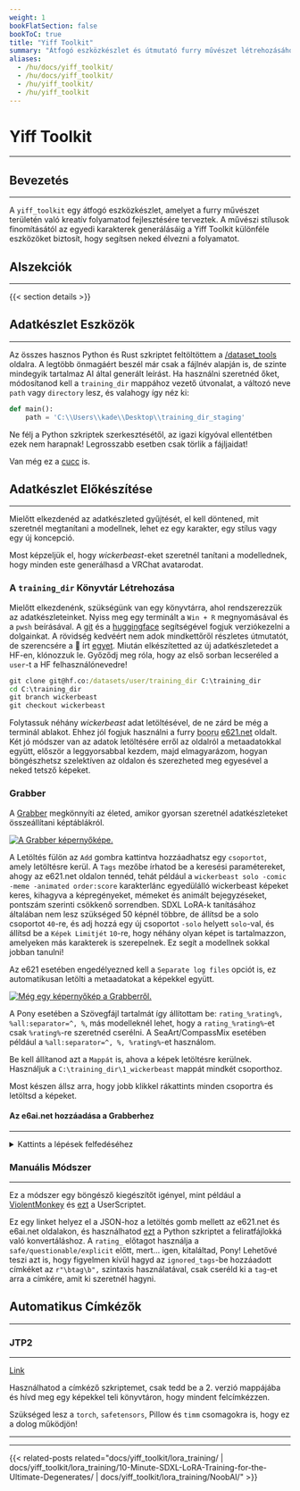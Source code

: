 ```yaml
---
weight: 1
bookFlatSection: false
bookToC: true
title: "Yiff Toolkit"
summary: "Átfogó eszközkészlet és útmutató furry művészet létrehozásához AI segítségével. Részletes LoRA tréning útmutatóval, ez az eszközkészlet mindent tartalmaz, amire szükséged van a saját szintetikus művészeted létrehozásához."
aliases:
  - /hu/docs/yiff_toolkit/
  - /hu/docs/yiff_toolkit/
  - /hu/yiff_toolkit/
  - /hu/yiff_toolkit
---
```


<!--markdownlint-disable MD025 MD033 MD038 -->

# Yiff Toolkit

---

## Bevezetés

---

A `yiff_toolkit` egy átfogó eszközkészlet, amelyet a furry művészet területén való kreatív folyamatod fejlesztésére terveztek. A művészi stílusok finomításától az egyedi karakterek generálásáig a Yiff Toolkit különféle eszközöket biztosít, hogy segítsen neked élvezni a folyamatot.

## Alszekciók

---

{{< section details >}}

## Adatkészlet Eszközök

---

Az összes hasznos Python és Rust szkriptet feltöltöttem a [/dataset_tools](/docs/yiff_toolkit/dataset_tools/) oldalra. A legtöbb önmagáért beszél már csak a fájlnév alapján is, de szinte mindegyik tartalmaz AI által generált leírást. Ha használni szeretnéd őket, módosítanod kell a `training_dir` mappához vezető útvonalat, a változó neve `path` vagy `directory` lesz, és valahogy így néz ki:

```py
def main():
    path = 'C:\\Users\\kade\\Desktop\\training_dir_staging'
```

Ne félj a Python szkriptek szerkesztésétől, az igazi kígyóval ellentétben ezek nem harapnak! Legrosszabb esetben csak törlik a fájljaidat!

Van még ez a [cucc](https://github.com/ka-de/dataset-tools) is.

## Adatkészlet Előkészítése

---

Mielőtt elkezdenéd az adatkészleted gyűjtését, el kell döntened, mit szeretnél megtanítani a modellnek, lehet ez egy karakter, egy stílus vagy egy új koncepció.

Most képzeljük el, hogy _wickerbeast_-eket szeretnél tanítani a modellednek, hogy minden este generálhasd a VRChat avatarodat.

### A `training_dir` Könyvtár Létrehozása

Mielőtt elkezdenénk, szükségünk van egy könyvtárra, ahol rendszerezzük az adatkészleteinket. Nyiss meg egy terminált a `Win + R` megnyomásával és a `pwsh` beírásával. A [git](https://git-scm.com/download/win) és a [huggingface](https://huggingface.co/) segítségével fogjuk verziókezelni a dolgainkat. A rövidség kedvéért nem adok mindkettőről részletes útmutatót, de szerencsére a 🤗 írt [egyet](https://huggingface.co/docs/hub/repositories-getting-started). Miután elkészítetted az új adatkészletedet a HF-en, klónozzuk le. Győződj meg róla, hogy az első sorban lecseréled a `user`-t a HF felhasználónevedre!

```bat
git clone git@hf.co:/datasets/user/training_dir C:\training_dir
cd C:\training_dir
git branch wickerbeast
git checkout wickerbeast
```

Folytassuk néhány _wickerbeast_ adat letöltésével, de ne zárd be még a terminál ablakot. Ehhez jól fogjuk használni a furry <abbr title="képtábla">booru</abbr> [e621.net](https://e621.net/) oldalt. Két jó módszer van az adatok letöltésére erről az oldalról a metaadatokkal együtt, először a leggyorsabbal kezdem, majd elmagyarázom, hogyan böngészhetsz szelektíven az oldalon és szerezheted meg egyesével a neked tetsző képeket.

### Grabber

A [Grabber](https://github.com/Bionus/imgbrd-grabber) megkönnyíti az életed, amikor gyorsan szeretnél adatkészleteket összeállítani képtáblákról.

[![A Grabber képernyőképe.](https://huggingface.co/k4d3/yiff_toolkit/resolve/main/static/tutorial/grabber1.png)](https://huggingface.co/k4d3/yiff_toolkit/resolve/main/static/tutorial/grabber1.png)

A Letöltés fülön az `Add` gombra kattintva hozzáadhatsz egy `csoportot`, amely letöltésre kerül. A `Tags` mezőbe írhatod be a keresési paramétereket, ahogy az e621.net oldalon tennéd, tehát például a `wickerbeast solo -comic -meme -animated order:score` karakterlánc egyedülálló wickerbeast képeket keres, kihagyva a képregényeket, mémeket és animált bejegyzéseket, pontszám szerinti csökkenő sorrendben. SDXL LoRA-k tanításához általában nem lesz szükséged 50 képnél többre, de állítsd be a solo csoportot `40`-re, és adj hozzá egy új csoportot `-solo` helyett `solo`-val, és állítsd be a `Képek Limitjét` `10`-re, hogy néhány olyan képet is tartalmazzon, amelyeken más karakterek is szerepelnek. Ez segít a modellnek sokkal jobban tanulni!

Az e621 esetében engedélyezned kell a `Separate log files` opciót is, ez automatikusan letölti a metaadatokat a képekkel együtt.

[![Még egy képernyőkép a Grabberről.](https://huggingface.co/k4d3/yiff_toolkit/resolve/main/static/tutorial/grabber2.png)](https://huggingface.co/k4d3/yiff_toolkit/resolve/main/static/tutorial/grabber2.png)

A Pony esetében a Szövegfájl tartalmát így állítottam be: `rating_%rating%, %all:separator=^, %`, más modelleknél lehet, hogy a `rating_%rating%`-et csak `%rating%`-re szeretnéd cserélni. A SeaArt/CompassMix esetében például a `%all:separator=^, %, %rating%`-et használom.

Be kell állítanod azt a `Mappát` is, ahova a képek letöltésre kerülnek. Használjuk a `C:\training_dir\1_wickerbeast` mappát mindkét csoporthoz.

Most készen állsz arra, hogy jobb klikkel rákattints minden csoportra és letöltsd a képeket.

#### Az e6ai.net hozzáadása a Grabberhez

---

<details>
  <summary>Kattints a lépések felfedéséhez</summary>
<!-- ⚠️ TODO: Írj szavakat lmao -->

[![A Grabber képernyőképe.](/images/yt-grabber-adding-e6ai/1.png)](/images/yt-grabber-adding-e6ai/1.png)

[![A Grabber képernyőképe.](/images/yt-grabber-adding-e6ai/2.png)](/images/yt-grabber-adding-e6ai/2.png)

[![A Grabber képernyőképe.](/images/yt-grabber-adding-e6ai/3.png)](/images/yt-grabber-adding-e6ai/3.png)

[![A Grabber képernyőképe.](/images/yt-grabber-adding-e6ai/4.png)](/images/yt-grabber-adding-e6ai/4.png)

</details>

### Manuális Módszer

---

Ez a módszer egy böngésző kiegészítőt igényel, mint például a [ViolentMonkey](https://violentmonkey.github.io/) és [ezt](/docs/userscripts/e621.net-JSON-Button/) a UserScriptet.

Ez egy linket helyez el a JSON-hoz a letöltés gomb mellett az e621.net és e6ai.net oldalakon, és használhatod [ezt](/docs/yiff_toolkit/dataset_tools/e621-JSON-to-Caption/) a Python szkriptet a feliratfájlokká való konvertáláshoz. A `rating_` előtagot használja a `safe/questionable/explicit` előtt, mert... igen, kitaláltad, Pony! Lehetővé teszi azt is, hogy figyelmen kívül hagyd az `ignored_tags`-be hozzáadott címkéket az `r"\btag\b",` szintaxis használatával, csak cseréld ki a `tag`-et arra a címkére, amit ki szeretnél hagyni.

## Automatikus Címkézők

---

### JTP2

---

[Link](https://huggingface.co/RedRocket/JointTaggerProject)

Használhatod a címkéző szkriptemet, csak tedd be a 2. verzió mappájába és hívd meg egy képekkel teli könyvtáron, hogy mindent felcímkézzen.

Szükséged lesz a `torch`, `safetensors`, Pillow és `timm` csomagokra is, hogy ez a dolog működjön!

---

---

{{< related-posts related="docs/yiff_toolkit/lora_training/ | docs/yiff_toolkit/lora_training/10-Minute-SDXL-LoRA-Training-for-the-Ultimate-Degenerates/ | docs/yiff_toolkit/lora_training/NoobAI/" >}}
